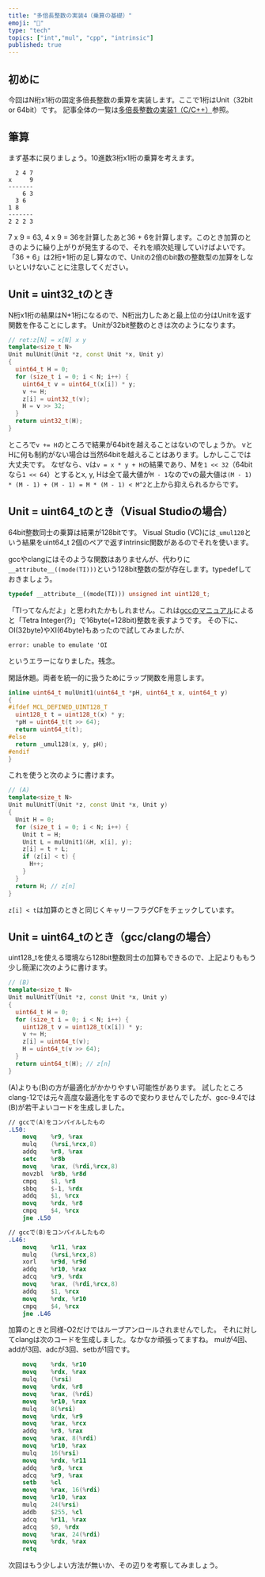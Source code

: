 ```yaml
---
title: "多倍長整数の実装4（乗算の基礎）"
emoji: "🧮"
type: "tech"
topics: ["int","mul", "cpp", "intrinsic"]
published: true
---
```

## 初めに

今回はN桁x1桁の固定多倍長整数の乗算を実装します。ここで1桁はUnit（32bit or 64bit）です。
記事全体の一覧は[多倍長整数の実装1（C/C++）](https://zenn.dev/herumi/articles/bitint-01-cpp)参照。

## 筆算

まず基本に戻りましょう。10進数3桁x1桁の乗算を考えます。

```
  2 4 7
x     9
-------
    6 3
  3 6
1 8
-------
2 2 2 3
```

7 x 9 = 63, 4 x 9 = 36を計算したあと36 + 6を計算します。このとき加算のときのように繰り上がりが発生するので、それを順次処理していけばよいです。
「36 + 6」は2桁+1桁の足し算なので、Unitの2倍のbit数の整数型の加算をしないといけないことに注意してください。

## Unit = uint32_tのとき

N桁x1桁の結果はN+1桁になるので、N桁出力したあと最上位の分はUnitを返す関数を作ることにします。
Unitが32bit整数のときは次のようになります。

```cpp
// ret:z[N] = x[N] x y
template<size_t N>
Unit mulUnit(Unit *z, const Unit *x, Unit y)
{
  uint64_t H = 0;
  for (size_t i = 0; i < N; i++) {
    uint64_t v = uint64_t(x[i]) * y;
    v += H;
    z[i] = uint32_t(v);
    H = v >> 32;
  }
  return uint32_t(H);
}
```
ところで`v += H`のところで結果が64bitを越えることはないのでしょうか。
vとHに何も制約がない場合は当然64bitを越えることはあります。しかしここでは大丈夫です。
なぜなら、vは`v = x * y + H`の結果であり、Mを`1 << 32`（64bitなら`1 << 64`）とするとx, y, Hは全て最大値が`M - 1`なのでvの最大値は`(M - 1) * (M - 1) + (M - 1) = M * (M - 1) < M^2`と上から抑えられるからです。

## Unit = uint64_tのとき（Visual Studioの場合）

64bit整数同士の乗算は結果が128bitです。
Visual Studio (VC)には`_umul128`という結果をuint64_t 2個のペアで返すintrinsic関数があるのでそれを使います。

gccやclangにはそのような関数はありませんが、代わりに`__attribute__((mode(TI)))`という128bit整数の型が存在します。typedefしておきましょう。

```cpp
typedef __attribute__((mode(TI))) unsigned int uint128_t;
```

「TIってなんだよ」と思われたかもしれません。これは[gccのマニュアル](https://gcc.gnu.org/onlinedocs/gccint/Machine-Modes.html)によると「Tetra Integer(?)」で16byte(=128bit)整数を表すようです。
その下に、OI(32byte)やXI(64byte)もあったので試してみましたが、

```
error: unable to emulate 'OI
```
というエラーになりました。残念。

閑話休題。両者を統一的に扱うためにラップ関数を用意します。

```cpp
inline uint64_t mulUnit1(uint64_t *pH, uint64_t x, uint64_t y)
{
#ifdef MCL_DEFINED_UINT128_T
  uint128_t t = uint128_t(x) * y;
  *pH = uint64_t(t >> 64);
  return uint64_t(t);
#else
  return _umul128(x, y, pH);
#endif
}
```

これを使うと次のように書けます。

```cpp
// (A)
template<size_t N>
Unit mulUnitT(Unit *z, const Unit *x, Unit y)
{
  Unit H = 0;
  for (size_t i = 0; i < N; i++) {
    Unit t = H;
    Unit L = mulUnit1(&H, x[i], y);
    z[i] = t + L;
    if (z[i] < t) {
      H++;
    }
  }
  return H; // z[n]
}
```
`z[i] < t`は加算のときと同じくキャリーフラグCFをチェックしています。

## Unit = uint64_tのとき（gcc/clangの場合）

uint128_tを使える環境なら128bit整数同士の加算もできるので、上記よりももう少し簡潔に次のように書けます。

```cpp
// (B)
template<size_t N>
Unit mulUnitT(Unit *z, const Unit *x, Unit y)
{
  uint64_t H = 0;
  for (size_t i = 0; i < N; i++) {
    uint128_t v = uint128_t(x[i]) * y;
    v += H;
    z[i] = uint64_t(v);
    H = uint64_t(v >> 64);
  }
  return uint64_t(H); // z[n]
}
```
(A)よりも(B)の方が最適化がかかりやすい可能性があります。
試したところclang-12では元々高度な最適化をするので変わりませんでしたが、gcc-9.4では(B)が若干よいコードを生成しました。

```nasm
// gccで(A)をコンパイルしたもの
.L50:
    movq    %r9, %rax
    mulq    (%rsi,%rcx,8)
    addq    %r8, %rax
    setc    %r8b
    movq    %rax, (%rdi,%rcx,8)
    movzbl  %r8b, %r8d
    cmpq    $1, %r8
    sbbq    $-1, %rdx
    addq    $1, %rcx
    movq    %rdx, %r8
    cmpq    $4, %rcx
    jne .L50
```

```nasm
// gccで(B)をコンパイルしたもの
.L46:
    movq    %r11, %rax
    mulq    (%rsi,%rcx,8)
    xorl    %r9d, %r9d
    addq    %r10, %rax
    adcq    %r9, %rdx
    movq    %rax, (%rdi,%rcx,8)
    addq    $1, %rcx
    movq    %rdx, %r10
    cmpq    $4, %rcx
    jne .L46
```
加算のときと同様-O2だけではループアンロールされませんでした。
それに対してclangは次のコードを生成しました。なかなか頑張ってますね。
mulが4回、addが3回、adcが3回、setbが1回です。

```nasm
    movq    %rdx, %r10
    movq    %rdx, %rax
    mulq    (%rsi)
    movq    %rdx, %r8
    movq    %rax, (%rdi)
    movq    %r10, %rax
    mulq    8(%rsi)
    movq    %rdx, %r9
    movq    %rax, %rcx
    addq    %r8, %rax
    movq    %rax, 8(%rdi)
    movq    %r10, %rax
    mulq    16(%rsi)
    movq    %rdx, %r11
    addq    %r8, %rcx
    adcq    %r9, %rax
    setb    %cl
    movq    %rax, 16(%rdi)
    movq    %r10, %rax
    mulq    24(%rsi)
    addb    $255, %cl
    adcq    %r11, %rax
    adcq    $0, %rdx
    movq    %rax, 24(%rdi)
    movq    %rdx, %rax
    retq
```

次回はもう少しよい方法が無いか、その辺りを考察してみましょう。
